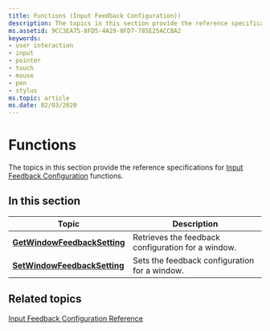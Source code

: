 ```yaml
---
title: Functions (Input Feedback Configuration))
description: The topics in this section provide the reference specifications for Input Feedback Configuration functions.
ms.assetid: 9CC3EA75-8FD5-4A29-8FD7-785E25ACCBA2
keywords:
- user interaction
- input
- pointer
- touch
- mouse
- pen
- stylus
ms.topic: article
ms.date: 02/03/2020
---
```


# Functions

The topics in this section provide the reference specifications for [Input Feedback Configuration](input-feedback-configuration-portal.md) functions.

## In this section

| Topic                                                                   | Description                                                   |
|-------------------------------------------------------------------------|---------------------------------------------------------------|
| [**GetWindowFeedbackSetting**](/windows/win32/api/Winuser/nf-winuser-getwindowfeedbacksetting)<br/> | Retrieves the feedback configuration for a window.<br/> |
| [**SetWindowFeedbackSetting**](/windows/win32/api/Winuser/nf-winuser-setwindowfeedbacksetting)<br/> | Sets the feedback configuration for a window.<br/>      |

## Related topics

[Input Feedback Configuration Reference](input-feedback-configuration-reference.md)
